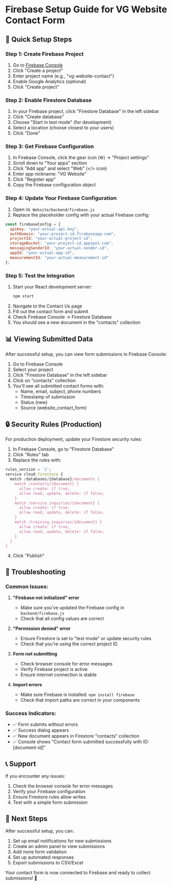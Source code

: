 # Firebase Setup Guide for VG Website Contact Form

## 🚀 Quick Setup Steps

### Step 1: Create Firebase Project
1. Go to [Firebase Console](https://console.firebase.google.com/)
2. Click "Create a project"
3. Enter project name (e.g., "vg-website-contact")
4. Enable Google Analytics (optional)
5. Click "Create project"

### Step 2: Enable Firestore Database
1. In your Firebase project, click "Firestore Database" in the left sidebar
2. Click "Create database"
3. Choose "Start in test mode" (for development)
4. Select a location (choose closest to your users)
5. Click "Done"

### Step 3: Get Firebase Configuration
1. In Firebase Console, click the gear icon (⚙️) → "Project settings"
2. Scroll down to "Your apps" section
3. Click "Add app" and select "Web" (</> icon)
4. Enter app nickname: "VG Website"
5. Click "Register app"
6. Copy the Firebase configuration object

### Step 4: Update Your Firebase Configuration
1. Open `VG Website/backend/firebase.js`
2. Replace the placeholder config with your actual Firebase config:

```javascript
const firebaseConfig = {
  apiKey: "your-actual-api-key",
  authDomain: "your-project-id.firebaseapp.com",
  projectId: "your-actual-project-id",
  storageBucket: "your-project-id.appspot.com",
  messagingSenderId: "your-actual-sender-id",
  appId: "your-actual-app-id",
  measurementId: "your-actual-measurement-id"
};
```

### Step 5: Test the Integration
1. Start your React development server:
   ```bash
   npm start
   ```
2. Navigate to the Contact Us page
3. Fill out the contact form and submit
4. Check Firebase Console → Firestore Database
5. You should see a new document in the "contacts" collection

## 📊 Viewing Submitted Data

After successful setup, you can view form submissions in Firebase Console:

1. Go to Firebase Console
2. Select your project  
3. Click "Firestore Database" in the left sidebar
4. Click on "contacts" collection
5. You'll see all submitted contact forms with:
   - Name, email, subject, phone numbers
   - Timestamp of submission
   - Status (new)
   - Source (website_contact_form)

## 🔒 Security Rules (Production)

For production deployment, update your Firestore security rules:

1. In Firebase Console, go to "Firestore Database"
2. Click "Rules" tab
3. Replace the rules with:

```javascript
rules_version = '2';
service cloud.firestore {
  match /databases/{database}/documents {
    match /contacts/{document} {
      allow create: if true;
      allow read, update, delete: if false;
    }
    match /service_inquiries/{document} {
      allow create: if true;
      allow read, update, delete: if false;
    }
    match /training_inquiries/{document} {
      allow create: if true;
      allow read, update, delete: if false;
    }
  }
}
```

4. Click "Publish"

## 🐛 Troubleshooting

### Common Issues:

1. **"Firebase not initialized" error**
   - Make sure you've updated the Firebase config in `backend/firebase.js`
   - Check that all config values are correct

2. **"Permission denied" error**
   - Ensure Firestore is set to "test mode" or update security rules
   - Check that you're using the correct project ID

3. **Form not submitting**
   - Check browser console for error messages
   - Verify Firebase project is active
   - Ensure internet connection is stable

4. **Import errors**
   - Make sure Firebase is installed: `npm install firebase`
   - Check that import paths are correct in your components

### Success Indicators:
- ✅ Form submits without errors
- ✅ Success dialog appears
- ✅ New document appears in Firestore "contacts" collection
- ✅ Console shows "Contact form submitted successfully with ID: [document-id]"

## 📞 Support

If you encounter any issues:
1. Check the browser console for error messages
2. Verify your Firebase configuration
3. Ensure Firestore rules allow writes
4. Test with a simple form submission

## 🎯 Next Steps

After successful setup, you can:
1. Set up email notifications for new submissions
2. Create an admin panel to view submissions
3. Add more form validation
4. Set up automated responses
5. Export submissions to CSV/Excel

Your contact form is now connected to Firebase and ready to collect submissions! 🎉 